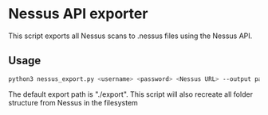 # Nessus API exporter

This script exports all Nessus scans to .nessus files using the Nessus API.

## Usage
```sh
python3 nessus_export.py <username> <password> <Nessus URL> --output path/to/output
```

The default export path is "./export". This script will also recreate all folder structure from Nessus in the filesystem